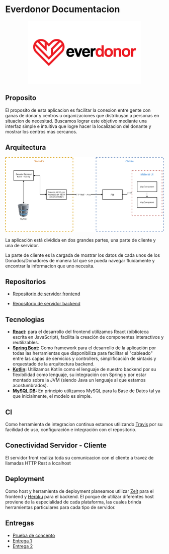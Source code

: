 # Everdonor Documentacion


<p align="center">
  <img src="large_everdonor.png" />
</p>

## Proposito

El proposito de esta aplicacion es facilitar la conexion entre gente con ganas de donar y centros u organizaciones que distribuyan a personas en situacion de necesitad. Buscamos lograr este objetivo mediante una interfaz simple e intuitiva que logre hacer la localizacion del donante y mostrar los centros mas cercanos.

## Arquitectura

<p align="center">
  <img src="diag-arch.png" />
</p>

La aplicación está dividida en dos grandes partes, una parte de cliente y una de servidor.

La parte de cliente es la cargada de mostrar los datos de cada unos de los Donados/Donadores de manera tal que se pueda navegar fluidamente y encontrar la informacion que uno necesita.

## Repositorios

- [Repositorio de servidor frontend](https://github.com/Everdonor/Everdonor-Front-End)

- [Repositorio de servidor backend](https://github.com/Everdonor/everdonor-backend)

## Tecnologias

- **[React](https://reactjs.org/docs/getting-started.html):** para el desarrollo del frontend utilizamos React (biblioteca escrita en JavaScript), facilita la creación de componentes interactivos y reutilizables.
- **[Spring Boot](https://docs.spring.io/spring-boot/docs/current/reference/htmlsingle/):** Como framework para el desarrollo de la aplicación por todas las herramientas que disponibiliza para facilitar el "cableado" entre las capas de servicios y controllers, simplificación de sintaxis y orquestado de la arquitectura backend.
- **[Kotlin](https://kotlinlang.org/docs/reference/):** Utilizamos Kotlin como el lenguaje de nuestro backend por su flexibilidad como lenguaje, su integración con Spring y por estar montado sobre la JVM (siendo Java un lenguaje al que estamos acostumbrados).
- **[MySQL DB](https://dev.mysql.com/doc/):** En principio utilizamos MySQL para la Base de Datos tal ya que inicialmente, el modelo es simple.

## CI

Como herramienta de integracion continua estamos utilizando [Travis](https://travis-ci.org/) por su facilidad de uso, configuración e integración con el repositorio.

## Conectividad Servidor - Cliente

El servidor front realiza toda su comunicacion con el cliente a travez de llamadas HTTP Rest a localhost

## Deployment

Como host y herramienta de deployment planeamos utilizar [Zeit](https://zeit.co/) para el frontend y [Heroku](https://www.heroku.com) para el backend. El porque de utilizar diferentes host proviene de la especialidad de cada plataforma, las cuales brinda herramientas particulares para cada tipo de servidor.

## Entregas

- [Prueba de concepto](Prueba%20de%20Concepto.md)
- [Entrega 1](Entrega-1.md)
- [Entrega 2](Entrega-2.md)
